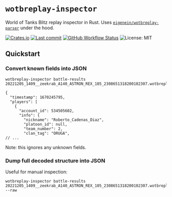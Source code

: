 # `wotbreplay-inspector`

World of Tanks Blitz replay inspector in Rust. Uses [`eigenein/wotbreplay-parser`](https://github.com/eigenein/wotbreplay-parser) under the hood.

[![Crates.io](https://img.shields.io/crates/v/wotbreplay-inspector)](https://crates.io/crates/wotbreplay-inspector)
[![Last commit](https://img.shields.io/github/last-commit/eigenein/wotbreplay-inspector)](https://github.com/eigenein/wotbreplay-inspector/commits/main)
[![GitHub Workflow Status](https://img.shields.io/github/workflow/status/eigenein/wotbreplay-inspector/Check)](https://github.com/eigenein/wotbreplay-inspector/actions)
![License: MIT](https://img.shields.io/crates/l/wotbreplay-inspector)

## Quickstart

### Convert known fields into JSON

```shell
wotbreplay-inspector battle-results 20221205_1409__zeekrab_A140_ASTRON_REX_105_2308651318200102307.wotbreplay
```

```json5
{
  "timestamp": 1670245795,
  "players": [
    {
      "account_id": 534505602,
      "info": {
        "nickname": "Roberto_Cadenas_Diaz",
        "platoon_id": null,
        "team_number": 2,
        "clan_tag": "ORUGA",
// ...
```

Note: this ignores any unknown fields.

### Dump full decoded structure into JSON

Useful for manual inspection:

```shell
wotbreplay-inspector battle-results 20221205_1409__zeekrab_A140_ASTRON_REX_105_2308651318200102307.wotbreplay --raw
```
